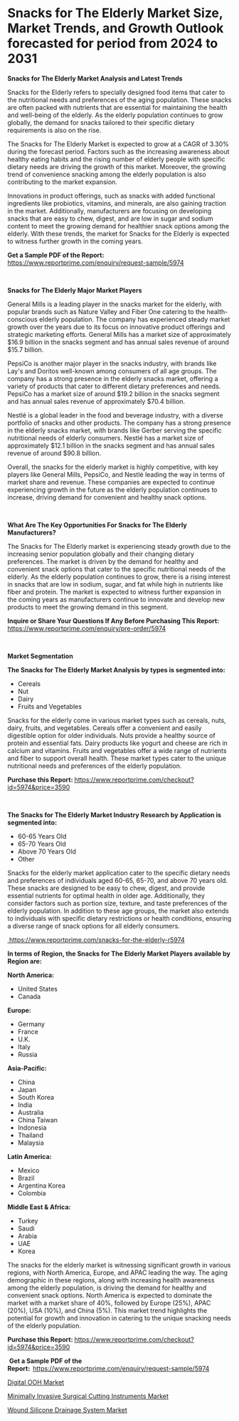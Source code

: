 <p><h1>Snacks for The Elderly Market Size, Market Trends, and Growth Outlook forecasted for period from 2024 to 2031</h1></p><p><strong>Snacks for The Elderly Market Analysis and Latest Trends</strong></p>
<p><p>Snacks for the Elderly refers to specially designed food items that cater to the nutritional needs and preferences of the aging population. These snacks are often packed with nutrients that are essential for maintaining the health and well-being of the elderly. As the elderly population continues to grow globally, the demand for snacks tailored to their specific dietary requirements is also on the rise.</p><p>The Snacks for The Elderly Market is expected to grow at a CAGR of 3.30% during the forecast period. Factors such as the increasing awareness about healthy eating habits and the rising number of elderly people with specific dietary needs are driving the growth of this market. Moreover, the growing trend of convenience snacking among the elderly population is also contributing to the market expansion.</p><p>Innovations in product offerings, such as snacks with added functional ingredients like probiotics, vitamins, and minerals, are also gaining traction in the market. Additionally, manufacturers are focusing on developing snacks that are easy to chew, digest, and are low in sugar and sodium content to meet the growing demand for healthier snack options among the elderly. With these trends, the market for Snacks for the Elderly is expected to witness further growth in the coming years.</p></p>
<p><strong>Get a Sample PDF of the Report:&nbsp;</strong> <a href="https://www.reportprime.com/enquiry/request-sample/5974">https://www.reportprime.com/enquiry/request-sample/5974</a></p>
<p>&nbsp;</p>
<p><strong>Snacks for The Elderly Major Market Players</strong></p>
<p><p>General Mills is a leading player in the snacks market for the elderly, with popular brands such as Nature Valley and Fiber One catering to the health-conscious elderly population. The company has experienced steady market growth over the years due to its focus on innovative product offerings and strategic marketing efforts. General Mills has a market size of approximately $16.9 billion in the snacks segment and has annual sales revenue of around $15.7 billion.</p><p>PepsiCo is another major player in the snacks industry, with brands like Lay's and Doritos well-known among consumers of all age groups. The company has a strong presence in the elderly snacks market, offering a variety of products that cater to different dietary preferences and needs. PepsiCo has a market size of around $19.2 billion in the snacks segment and has annual sales revenue of approximately $70.4 billion.</p><p>Nestlé is a global leader in the food and beverage industry, with a diverse portfolio of snacks and other products. The company has a strong presence in the elderly snacks market, with brands like Gerber serving the specific nutritional needs of elderly consumers. Nestlé has a market size of approximately $12.1 billion in the snacks segment and has annual sales revenue of around $90.8 billion.</p><p>Overall, the snacks for the elderly market is highly competitive, with key players like General Mills, PepsiCo, and Nestlé leading the way in terms of market share and revenue. These companies are expected to continue experiencing growth in the future as the elderly population continues to increase, driving demand for convenient and healthy snack options.</p></p>
<p>&nbsp;</p>
<p><strong>What Are The Key Opportunities For Snacks for The Elderly Manufacturers?</strong></p>
<p><p>The Snacks for The Elderly market is experiencing steady growth due to the increasing senior population globally and their changing dietary preferences. The market is driven by the demand for healthy and convenient snack options that cater to the specific nutritional needs of the elderly. As the elderly population continues to grow, there is a rising interest in snacks that are low in sodium, sugar, and fat while high in nutrients like fiber and protein. The market is expected to witness further expansion in the coming years as manufacturers continue to innovate and develop new products to meet the growing demand in this segment.</p></p>
<p><strong>Inquire or Share Your Questions If Any Before Purchasing This Report:</strong> <a href="https://www.reportprime.com/enquiry/pre-order/5974">https://www.reportprime.com/enquiry/pre-order/5974</a></p>
<p>&nbsp;</p>
<p><strong>Market Segmentation</strong></p>
<p><strong>The Snacks for The Elderly Market Analysis by types is segmented into:</strong></p>
<p><ul><li>Cereals</li><li>Nut</li><li>Dairy</li><li>Fruits and Vegetables</li></ul></p>
<p><p>Snacks for the elderly come in various market types such as cereals, nuts, dairy, fruits, and vegetables. Cereals offer a convenient and easily digestible option for older individuals. Nuts provide a healthy source of protein and essential fats. Dairy products like yogurt and cheese are rich in calcium and vitamins. Fruits and vegetables offer a wide range of nutrients and fiber to support overall health. These market types cater to the unique nutritional needs and preferences of the elderly population.</p></p>
<p><strong>Purchase this Report:&nbsp;</strong><a href="https://www.reportprime.com/checkout?id=5974&price=3590">https://www.reportprime.com/checkout?id=5974&price=3590</a></p>
<p>&nbsp;</p>
<p><strong>The Snacks for The Elderly Market Industry Research by Application is segmented into:</strong></p>
<p><ul><li>60-65 Years Old</li><li>65-70 Years Old</li><li>Above 70 Years Old</li><li>Other</li></ul></p>
<p><p>Snacks for the elderly market application cater to the specific dietary needs and preferences of individuals aged 60-65, 65-70, and above 70 years old. These snacks are designed to be easy to chew, digest, and provide essential nutrients for optimal health in older age. Additionally, they consider factors such as portion size, texture, and taste preferences of the elderly population. In addition to these age groups, the market also extends to individuals with specific dietary restrictions or health conditions, ensuring a diverse range of snack options for all elderly consumers.</p></p>
<p><a href="https://www.reportprime.com/snacks-for-the-elderly-r5974">&nbsp;https://www.reportprime.com/snacks-for-the-elderly-r5974</a></p>
<p><strong>In terms of Region, the Snacks for The Elderly Market Players available by Region are:</strong></p>
<p>
    <p> <strong> North America: </strong>
        <ul>
            <li>United States</li>
            <li>Canada</li>
        </ul>
        </p> 
    <p> <strong> Europe: </strong>
        <ul>
            <li>Germany</li>
            <li>France</li>
            <li>U.K.</li>
            <li>Italy</li>
            <li>Russia</li>
        </ul>
        </p> 
    <p> <strong> Asia-Pacific: </strong>
        <ul>
            <li>China</li>
            <li>Japan</li>
            <li>South Korea</li>
            <li>India</li>
            <li>Australia</li>
            <li>China Taiwan</li>
            <li>Indonesia</li>
            <li>Thailand</li>
            <li>Malaysia</li>
        </ul>
        </p> 
    <p> <strong> Latin America: </strong>
        <ul>
            <li>Mexico</li>
            <li>Brazil</li>
            <li>Argentina Korea</li>
            <li>Colombia</li>
        </ul>
        </p> 
    <p> <strong> Middle East & Africa: </strong>
        <ul>
            <li>Turkey</li>
            <li>Saudi</li>
            <li>Arabia</li>
            <li>UAE</li>
            <li>Korea</li>
        </ul>
    </p>
    </p>
<p><p>The snacks for the elderly market is witnessing significant growth in various regions, with North America, Europe, and APAC leading the way. The aging demographic in these regions, along with increasing health awareness among the elderly population, is driving the demand for healthy and convenient snack options. North America is expected to dominate the market with a market share of 40%, followed by Europe (25%), APAC (20%), USA (10%), and China (5%). This market trend highlights the potential for growth and innovation in catering to the unique snacking needs of the elderly population.</p></p>
<p><strong>Purchase this Report: </strong><a href="https://www.reportprime.com/checkout?id=5974&price=3590">https://www.reportprime.com/checkout?id=5974&price=3590</a></p>
<p>&nbsp;<strong>Get a Sample PDF of the Report:&nbsp;&nbsp;</strong><a href="https://www.reportprime.com/enquiry/request-sample/5974">https://www.reportprime.com/enquiry/request-sample/5974</a></p>
<p><strong></strong></p>
<p><p><a href="https://issuu.com/reportprime-2/docs/digital-ooh-market-size-2030.pptx">Digital OOH Market</a></p><p><a href="https://issuu.com/reportprime-2/docs/minimally-invasive-surgical-cutting-instruments-ma">Minimally Invasive Surgical Cutting Instruments Market</a></p><p><a href="https://issuu.com/reportprime-2/docs/wound-silicone-drainage-system-market-size-2030.pp">Wound Silicone Drainage System Market</a></p></p>